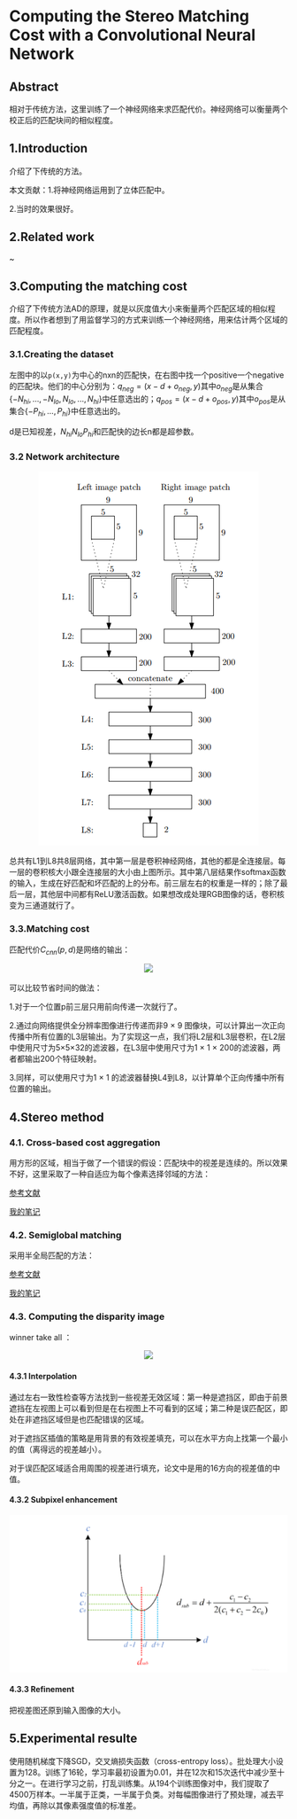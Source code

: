 # Computing the Stereo Matching Cost with a Convolutional Neural Network

## Abstract

相对于传统方法，这里训练了一个神经网络来求匹配代价。神经网络可以衡量两个校正后的匹配块间的相似程度。

## 1.Introduction

介绍了下传统的方法。

本文贡献：1.将神经网络运用到了立体匹配中。

2.当时的效果很好。

## 2.Related work

~

## 3.Computing the matching cost

介绍了下传统方法AD的原理，就是以灰度值大小来衡量两个匹配区域的相似程度。所以作者想到了用监督学习的方式来训练一个神经网络，用来估计两个区域的匹配程度。

### 3.1.Creating the dataset

左图中的以`p(x,y)`为中心的nxn的匹配快，在右图中找一个positive一个negative的匹配块。他们的中心分别为：$q_{neg}=(x-d+o_{neg},y)$其中$o_{neg}$是从集合$\{-N_{hi},...,-N_{lo},N_{lo},...,N_{hi}\}$中任意选出的；$q_{pos}=(x-d+o_{pos},y)$其中$o_{pos}$是从集合$\{-P_{hi},...,P_{hi}\}$中任意选出的。

d是已知视差，$N_{hi} N_{lo} P_{hi}$和匹配快的边长n都是超参数。

### 3.2 Network architecture

<div align=center>
<img src="Images/0501.png">
</div>

总共有L1到L8共8层网络，其中第一层是卷积神经网络，其他的都是全连接层。每一层的卷积核大小跟全连接层的大小由上图所示。其中第八层结果作softmax函数的输入，生成在好匹配和坏匹配的上的分布。前三层左右的权重是一样的；除了最后一层，其他层中间都有ReLU激活函数。如果想改成处理RGB图像的话，卷积核变为三通道就行了。

### 3.3.Matching cost

匹配代价$C_{cnn}(p,d)$是网络的输出：

<div align=center>
<img src="https://latex.codecogs.com/gif.latex?%5Cbg_white%20C_%7Bcnn%7D%28p%2Cd%29%3Df_%7Bneg%7D%28%3CP_%7B9%5Ctimes%209%7D%5E%7BL%7D%28p%29%2CP_%7B9%5Ctimes%209%7D%5E%7BR%7D%28pd%29%3E%29">
</div>

可以比较节省时间的做法：

1.对于一个位置p前三层只用前向传递一次就行了。

2.通过向网络提供全分辨率图像进行传递而非9 × 9 图像块，可以计算出一次正向传播中所有位置的L3层输出。为了实现这一点，我们将L2层和L3层卷积，在L2层中使用尺寸为5×5×32的滤波器，在L3层中使用尺寸为1 × 1 × 200的滤波器，两者都输出200个特征映射。

3.同样，可以使用尺寸为1 × 1 的滤波器替换L4到L8，以计算单个正向传播中所有位置的输出。

## 4.Stereo method

### 4.1. Cross-based cost aggregation

用方形的区域，相当于做了一个错误的假设：匹配块中的视差是连续的。所以效果不好，这里采取了一种自适应为每个像素选择邻域的方法：

[参考文献](https://core.ac.uk/download/pdf/207747318.pdf)

[我的笔记](https://core.ac.uk/download/pdf/207747318.pdf)

### 4.2. Semiglobal matching

采用半全局匹配的方法：

[参考文献](http://openrs.whu.edu.cn/photogrammetry/2015/SGM%202008%20PAMI%20-%20Stereo%20Processing%20by%20Semiglobal%20Matching%20and%20Mutual%20Informtion.pdf)

[我的笔记](https://github.com/xiaoye2020/Stereo-Matching-Paper/blob/master/04Stereo%20Processing%20by%20SemiglobalMatching%20and%20Mutual%20Information.md)

### 4.3. Computing the disparity image

winner take all ：

<div align=center>
<img src="https://latex.codecogs.com/gif.latex?%5Cbg_white%20D%28p%29%3Dargmin_%7Bd%7DC%28p%2Cd%29">
</div>

#### 4.3.1 Interpolation

通过左右一致性检查等方法找到一些视差无效区域：第一种是遮挡区，即由于前景遮挡在左视图上可以看到但是在右视图上不可看到的区域；第二种是误匹配区，即处在非遮挡区域但是也匹配错误的区域。

对于遮挡区插值的策略是用背景的有效视差填充，可以在水平方向上找第一个最小的值（离得远的视差越小）。

对于误匹配区域适合用周围的视差进行填充，论文中是用的16方向的视差值的中值。

#### 4.3.2 Subpixel enhancement

<div align=center>
<img src="Images/0502.png">
</div>

#### 4.3.3 Refinement

把视差图还原到输入图像的大小。

## 5.Experimental resulte

使用随机梯度下降SGD，交叉熵损失函数（cross-entropy loss）。批处理大小设置为128。训练了16轮，学习率最初设置为0.01，并在12次和15次迭代中减少至十分之一。在进行学习之前，打乱训练集。从194个训练图像对中，我们提取了4500万样本。一半属于正类，一半属于负类。对每幅图像进行了预处理，减去平均值，再除以其像素强度值的标准差。

